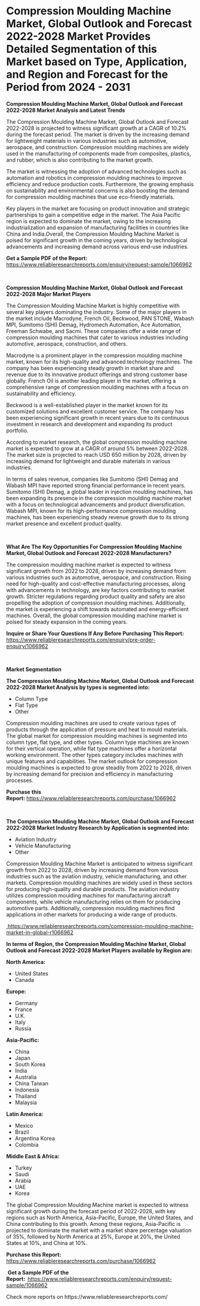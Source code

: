 <p><h1>Compression Moulding Machine Market, Global Outlook and Forecast 2022-2028 Market Provides Detailed Segmentation of this Market based on Type, Application, and Region and Forecast for the Period from 2024 - 2031</h1></p><p><strong>Compression Moulding Machine Market, Global Outlook and Forecast 2022-2028 Market Analysis and Latest Trends</strong></p>
<p><p>The Compression Moulding Machine Market, Global Outlook and Forecast 2022-2028 is projected to witness significant growth at a CAGR of 10.2% during the forecast period. The market is driven by the increasing demand for lightweight materials in various industries such as automotive, aerospace, and construction. Compression moulding machines are widely used in the manufacturing of components made from composites, plastics, and rubber, which is also contributing to the market growth.</p><p>The market is witnessing the adoption of advanced technologies such as automation and robotics in compression moulding machines to improve efficiency and reduce production costs. Furthermore, the growing emphasis on sustainability and environmental concerns is also boosting the demand for compression moulding machines that use eco-friendly materials.</p><p>Key players in the market are focusing on product innovation and strategic partnerships to gain a competitive edge in the market. The Asia Pacific region is expected to dominate the market, owing to the increasing industrialization and expansion of manufacturing facilities in countries like China and India.Overall, the Compression Moulding Machine Market is poised for significant growth in the coming years, driven by technological advancements and increasing demand across various end-use industries.</p></p>
<p><strong>Get a Sample PDF of the Report:&nbsp;</strong> <a href="https://www.reliableresearchreports.com/enquiry/request-sample/1066962">https://www.reliableresearchreports.com/enquiry/request-sample/1066962</a></p>
<p>&nbsp;</p>
<p><strong>Compression Moulding Machine Market, Global Outlook and Forecast 2022-2028 Major Market Players</strong></p>
<p><p>The Compression Moulding Machine Market is highly competitive with several key players dominating the industry. Some of the major players in the market include Macrodyne, French Oil, Beckwood, PAN STONE, Wabash MPI, Sumitomo (SHI) Demag, Hydromech Automation, Ace Automation, Freeman Schwabe, and Sacmi. These companies offer a wide range of compression moulding machines that cater to various industries including automotive, aerospace, construction, and others.</p><p>Macrodyne is a prominent player in the compression moulding machine market, known for its high-quality and advanced technology machines. The company has been experiencing steady growth in market share and revenue due to its innovative product offerings and strong customer base globally. French Oil is another leading player in the market, offering a comprehensive range of compression moulding machines with a focus on sustainability and efficiency.</p><p>Beckwood is a well-established player in the market known for its customized solutions and excellent customer service. The company has been experiencing significant growth in recent years due to its continuous investment in research and development and expanding its product portfolio.</p><p>According to market research, the global compression moulding machine market is expected to grow at a CAGR of around 5% between 2022-2028. The market size is projected to reach USD 650 million by 2028, driven by increasing demand for lightweight and durable materials in various industries.</p><p>In terms of sales revenue, companies like Sumitomo (SHI) Demag and Wabash MPI have reported strong financial performance in recent years. Sumitomo (SHI) Demag, a global leader in injection moulding machines, has been expanding its presence in the compression moulding machine market with a focus on technological advancements and product diversification. Wabash MPI, known for its high-performance compression moulding machines, has been experiencing steady revenue growth due to its strong market presence and excellent product quality.</p></p>
<p>&nbsp;</p>
<p><strong>What Are The Key Opportunities For Compression Moulding Machine Market, Global Outlook and Forecast 2022-2028 Manufacturers?</strong></p>
<p><p>The compression moulding machine market is expected to witness significant growth from 2022 to 2028, driven by increasing demand from various industries such as automotive, aerospace, and construction. Rising need for high-quality and cost-effective manufacturing processes, along with advancements in technology, are key factors contributing to market growth. Stricter regulations regarding product quality and safety are also propelling the adoption of compression moulding machines. Additionally, the market is experiencing a shift towards automated and energy-efficient machines. Overall, the global compression moulding machine market is poised for steady expansion in the coming years.</p></p>
<p><strong>Inquire or Share Your Questions If Any Before Purchasing This Report:</strong> <a href="https://www.reliableresearchreports.com/enquiry/pre-order-enquiry/1066962">https://www.reliableresearchreports.com/enquiry/pre-order-enquiry/1066962</a></p>
<p>&nbsp;</p>
<p><strong>Market Segmentation</strong></p>
<p><strong>The Compression Moulding Machine Market, Global Outlook and Forecast 2022-2028 Market Analysis by types is segmented into:</strong></p>
<p><ul><li>Column Type</li><li>Flat Type</li><li>Other</li></ul></p>
<p><p>Compression moulding machines are used to create various types of products through the application of pressure and heat to mould materials. The global market for compression moulding machines is segmented into column type, flat type, and other types. Column type machines are known for their vertical operation, while flat type machines offer a horizontal working environment. The other types category includes machines with unique features and capabilities. The market outlook for compression moulding machines is expected to grow steadily from 2022 to 2028, driven by increasing demand for precision and efficiency in manufacturing processes.</p></p>
<p><strong>Purchase this Report:&nbsp;</strong><a href="https://www.reliableresearchreports.com/purchase/1066962">https://www.reliableresearchreports.com/purchase/1066962</a></p>
<p>&nbsp;</p>
<p><strong>The Compression Moulding Machine Market, Global Outlook and Forecast 2022-2028 Market Industry Research by Application is segmented into:</strong></p>
<p><ul><li>Aviation Industry</li><li>Vehicle Manufacturing</li><li>Other</li></ul></p>
<p><p>Compression Moulding Machine Market is anticipated to witness significant growth from 2022 to 2028, driven by increasing demand from various industries such as the aviation industry, vehicle manufacturing, and other markets. Compression moulding machines are widely used in these sectors for producing high-quality and durable products. The aviation industry utilizes compression moulding machines for manufacturing aircraft components, while vehicle manufacturing relies on them for producing automotive parts. Additionally, compression moulding machines find applications in other markets for producing a wide range of products.</p></p>
<p><a href="https://www.reliableresearchreports.com/compression-moulding-machine-market-in-global-r1066962">&nbsp;https://www.reliableresearchreports.com/compression-moulding-machine-market-in-global-r1066962</a></p>
<p><strong>In terms of Region, the Compression Moulding Machine Market, Global Outlook and Forecast 2022-2028 Market Players available by Region are:</strong></p>
<p>
    <p> <strong> North America: </strong>
        <ul>
            <li>United States</li>
            <li>Canada</li>
        </ul>
        </p> 
    <p> <strong> Europe: </strong>
        <ul>
            <li>Germany</li>
            <li>France</li>
            <li>U.K.</li>
            <li>Italy</li>
            <li>Russia</li>
        </ul>
        </p> 
    <p> <strong> Asia-Pacific: </strong>
        <ul>
            <li>China</li>
            <li>Japan</li>
            <li>South Korea</li>
            <li>India</li>
            <li>Australia</li>
            <li>China Taiwan</li>
            <li>Indonesia</li>
            <li>Thailand</li>
            <li>Malaysia</li>
        </ul>
        </p> 
    <p> <strong> Latin America: </strong>
        <ul>
            <li>Mexico</li>
            <li>Brazil</li>
            <li>Argentina Korea</li>
            <li>Colombia</li>
        </ul>
        </p> 
    <p> <strong> Middle East & Africa: </strong>
        <ul>
            <li>Turkey</li>
            <li>Saudi</li>
            <li>Arabia</li>
            <li>UAE</li>
            <li>Korea</li>
        </ul>
    </p>
    </p>
<p><p>The global Compression Moulding Machine market is expected to witness significant growth during the forecast period of 2022-2028, with key regions such as North America, Asia-Pacific, Europe, the United States, and China contributing to this growth. Among these regions, Asia-Pacific is projected to dominate the market with a market share percentage valuation of 35%, followed by North America at 25%, Europe at 20%, the United States at 10%, and China at 10%.</p></p>
<p><strong>Purchase this Report: </strong><a href="https://www.reliableresearchreports.com/purchase/1066962">https://www.reliableresearchreports.com/purchase/1066962</a></p>
<p>&nbsp;<strong>Get a Sample PDF of the Report:&nbsp;&nbsp;</strong><a href="https://www.reliableresearchreports.com/enquiry/request-sample/1066962">https://www.reliableresearchreports.com/enquiry/request-sample/1066962</a></p>
<p><strong></strong></p>
<p>Check more reports on https://www.reliableresearchreports.com/</p>